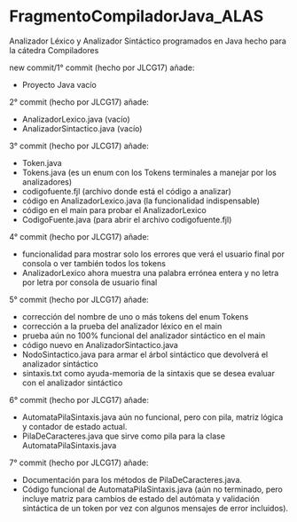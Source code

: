 FragmentoCompiladorJava_ALAS
============================

Analizador Léxico y Analizador Sintáctico programados en Java hecho para la cátedra Compiladores

new commit/1° commit (hecho por JLCG17) añade:
* Proyecto Java vacío

2° commit (hecho por JLCG17) añade:
* AnalizadorLexico.java (vacío)
* AnalizadorSintactico.java (vacío)

3° commit (hecho por JLCG17) añade:
* Token.java
* Tokens.java (es un enum con los Tokens terminales a manejar por los analizadores)
* codigofuente.fjl (archivo donde está el código a analizar)
* código en AnalizadorLexico.java (la funcionalidad indispensable)
* código en el main para probar el AnalizadorLexico
* CodigoFuente.java (para abrir el archivo codigofuente.fjl)

4° commit (hecho por JLCG17) añade:
* funcionalidad para mostrar solo los errores que verá el usuario final por consola o ver también todos los tokens
* AnalizadorLexico ahora muestra una palabra errónea entera y no letra por letra por consola de usuario final

5° commit (hecho por JLCG17) añade:
* corrección del nombre de uno o más tokens del enum Tokens
* corrección a la prueba del analizador léxico en el main
* prueba aún no 100% funcional del analizador sintáctico en el main
* código nuevo en AnalizadorSintactico.java
* NodoSintactico.java para armar el árbol sintáctico que devolverá el analizador sintáctico
* sintaxis.txt como ayuda-memoria de la sintaxis que se desea evaluar con el analizador sintáctico

6° commit (hecho por JLCG17) añade:
* AutomataPilaSintaxis.java aún no funcional, pero con pila, matriz lógica y contador de estado actual.
* PilaDeCaracteres.java que sirve como pila para la clase AutomataPilaSintaxis.java

7° commit (hecho por JLCG17) añade:
* Documentación para los métodos de PilaDeCaracteres.java.
* Código funcional de AutomataPilaSintaxis.java (aún no terminado, pero incluye matriz para cambios de estado del autómata y validación sintáctica de un token por vez con algunos mensajes de error incluidos).